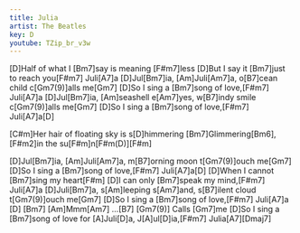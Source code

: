 ```yaml
---
title: Julia
artist: The Beatles
key: D
youtube: TZip_br_v3w
---
```

[D]Half of what I [Bm7]say is meaning [F#m7]less
[D]But I say it [Bm7]just to reach you[F#m7] Juli[A7]a
[D]Jul[Bm7]ia,  [Am]Juli[Am7]a, o[B7]cean child c[Gm7(9)]alls me[Gm7]
[D]So I sing a [Bm7]song of love,[F#m7] Juli[A7]a
[D]Jul[Bm7]ia, [Am]seashell e[Am7]yes, w[B7]indy smile c[Gm7(9)]alls me[Gm7]
[D]So I sing a [Bm7]song of love,[F#m7] Juli[A7]a[D]

[C#m]Her hair of floating sky is s[D]himmering
[Bm7]Glimmering[Bm6],   [F#m2]in the su[F#m]n[F#m(D)][F#m]

[D]Jul[Bm7]ia, [Am]Juli[Am7]a, m[B7]orning moon t[Gm7(9)]ouch me[Gm7]
[D]So I sing a [Bm7]song of love,[F#m7] Juli[A7]a[D]
[D]When I cannot [Bm7]sing my heart[F#m]
[D]I can only [Bm7]speak my mind,[F#m7] Juli[A7]a
[D]Juli[Bm7]a, s[Am]leeping s[Am7]and, s[B7]ilent cloud t[Gm7(9)]ouch me[Gm7]
[D]So I sing a [Bm7]song of love,[F#m7] Juli[A7]a
[D]  [Bm7]    [Am]Mmm[Am7] ...[B7]   [Gm7(9)] Calls [Gm7]me
[D]So I sing a [Bm7]song of love for [A]Juli[D]a, J[A]ul[D]ia,[F#m7] Julia[A7][Dmaj7]